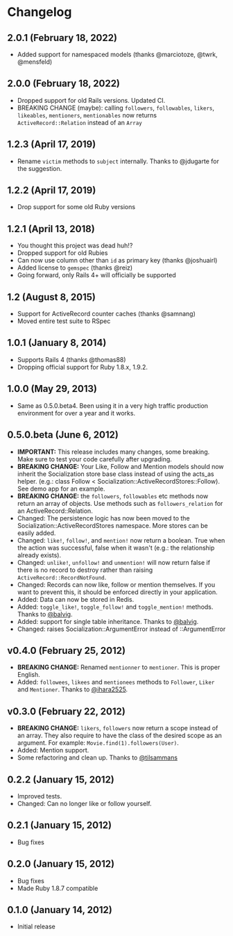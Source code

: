 # Changelog

## 2.0.1 (February 18, 2022)

* Added support for namespaced models (thanks @marciotoze, @twrk, @mensfeld)

## 2.0.0 (February 18, 2022)

* Dropped support for old Rails versions. Updated CI.
* BREAKING CHANGE (maybe): calling `followers`, `followables`, `likers`, `likeables`, `mentioners`, `mentionables` now returns `ActiveRecord::Relation` instead of an `Array`

## 1.2.3 (April 17, 2019)

* Rename `victim` methods to `subject` internally. Thanks to @jdugarte for the suggestion.

## 1.2.2 (April 17, 2019)

* Drop support for some old Ruby versions

## 1.2.1 (April 13, 2018)

* You thought this project was dead huh!?
* Dropped support for old Rubies
* Can now use column other than `id` as primary key (thanks @joshuairl)
* Added license to `gemspec` (thanks @reiz)
* Going forward, only Rails 4+ will officially be supported

## 1.2 (August 8, 2015)

* Support for ActiveRecord counter caches (thanks @samnang)
* Moved entire test suite to RSpec


## 1.0.1 (January 8, 2014)

* Supports Rails 4 (thanks @thomas88)
* Dropping official support for Ruby 1.8.x, 1.9.2.


## 1.0.0 (May 29, 2013)

* Same as 0.5.0.beta4. Been using it in a very high traffic production environment for over a year and it works.


## 0.5.0.beta (June 6, 2012)

* **IMPORTANT:** This release includes many changes, some breaking. Make sure to test your code carefully after upgrading.
* **BREAKING CHANGE:** Your Like, Follow and Mention models should now inherit the Socialization store base class instead of using the acts_as helper. (e.g.: class Follow < Socialization::ActiveRecordStores::Follow). See demo app for an example.
* **BREAKING CHANGE:** the `followers`, `followables` etc methods now return an array of objects. Use methods such as `followers_relation` for an ActiveRecord::Relation.
* Changed: The persistence logic has now been moved to the Socialization::ActiveRecordStores namespace. More stores can be easily added.
* Changed: `like!`, `follow!`, and `mention!` now return a boolean. True when the action was successful, false when it wasn't (e.g.: the relationship already exists).
* Changed: `unlike!`, `unfollow!` and `unmention!` will now return false if there is no record to destroy rather than raising `ActiveRecord::RecordNotFound`.
* Changed: Records can now like, follow or mention themselves. If you want to prevent this, it should be enforced directly in your application.
* Added: Data can now be stored in Redis.
* Added: `toggle_like!`, `toggle_follow!` and `toggle_mention!` methods. Thanks to [@balvig](https://github.com/balvig).
* Added: support for single table inheritance. Thanks to [@balvig](https://github.com/balvig).
* Changed: raises Socialization::ArgumentError instead of ::ArgumentError


## v0.4.0 (February 25, 2012)

* **BREAKING CHANGE:** Renamed `mentionner` to `mentioner`. This is proper English.
* Added: `followees`, `likees` and `mentionees` methods to `Follower`, `Liker` and `Mentioner`. Thanks to [@ihara2525](https://github.com/ihara2525).


## v0.3.0 (February 22, 2012)

* **BREAKING CHANGE:** `likers`, `followers` now return a scope instead of an array. They also require to have the class of the desired scope as an argument. For example: `Movie.find(1).followers(User)`.
* Added: Mention support.
* Some refactoring and clean up. Thanks to [@tilsammans](https://github.com/tilsammans)


## 0.2.2 (January 15, 2012)

* Improved tests.
* Changed: Can no longer like or follow yourself.


## 0.2.1 (January 15, 2012)

* Bug fixes


## 0.2.0 (January 15, 2012)

* Bug fixes
* Made Ruby 1.8.7 compatible


## 0.1.0 (January 14, 2012)

* Initial release
